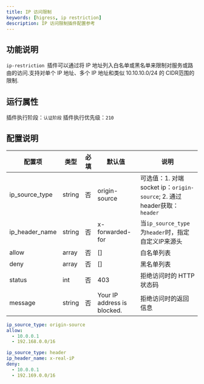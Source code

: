 ```yaml
---
title: IP 访问限制
keywords: [higress, ip restriction]
description: IP 访问限制插件配置参考
---
```


## 功能说明

`ip-restriction `插件可以通过将 IP 地址列入白名单或黑名单来限制对服务或路由的访问.支持对单个 IP 地址、多个 IP 地址和类似
10.10.10.0/24 的 CIDR范围的限制.

## 运行属性

插件执行阶段：`认证阶段`
插件执行优先级：`210`


## 配置说明

| 配置项            | 类型     | 必填 | 默认值                         | 说明                                       |
|----------------|--------|----|-----------------------------|------------------------------------------|
| ip_source_type | string | 否  | origin-source               | 可选值：1. 对端socket ip：`origin-source`; 2. 通过header获取：`header` |
| ip_header_name | string | 否  | x-forwarded-for             | 当`ip_source_type`为`header`时，指定自定义IP来源头                                 |
| allow          | array  | 否  | []                          | 白名单列表                                    |
| deny           | array  | 否  | []                          | 黑名单列表                                    |
| status         | int    | 否  | 403                         | 拒绝访问时的 HTTP 状态码                          |
| message        | string | 否  | Your IP address is blocked. | 拒绝访问时的返回信息                               |


```yaml
ip_source_type: origin-source
allow:
  - 10.0.0.1
  - 192.168.0.0/16
```

```yaml
ip_source_type: header
ip_header_name: x-real-iP
deny:
  - 10.0.0.1
  - 192.169.0.0/16   
```
